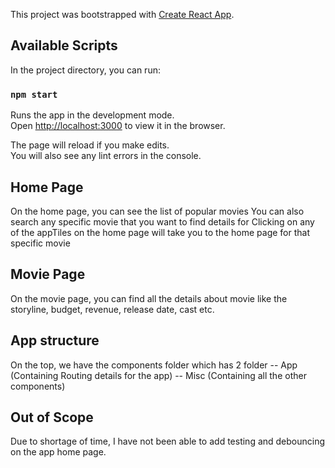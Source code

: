 This project was bootstrapped with [Create React App](https://github.com/facebook/create-react-app).

## Available Scripts

In the project directory, you can run:

### `npm start`

Runs the app in the development mode.<br>
Open [http://localhost:3000](http://localhost:3000) to view it in the browser.

The page will reload if you make edits.<br>
You will also see any lint errors in the console.

## Home Page
On the home page, you can see the list of popular movies
You can also search any specific movie that you want to find details for
Clicking on any of the appTiles on the home page will take you to the home page for that specific movie

## Movie Page
On the movie page, you can find all the details about movie like the storyline, budget, revenue, release date, cast etc.

## App structure
On the top, we have the components folder which has 2 folder
    -- App (Containing Routing details for the app)
    -- Misc (Containing all the other components)

## Out of Scope
Due to shortage of time, I have not been able to add testing and debouncing on the app home page.

